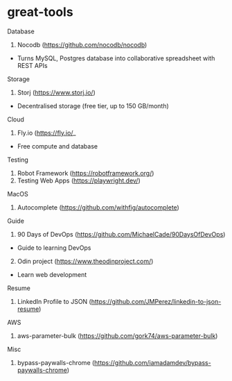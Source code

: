 # great-tools

Database

1) Nocodb (https://github.com/nocodb/nocodb)
- Turns MySQL, Postgres database into collaborative spreadsheet with REST APIs

Storage
1) Storj (https://www.storj.io/)
- Decentralised storage (free tier, up to 150 GB/month)

Cloud
1) Fly.io (https://fly.io/_
- Free compute and database

Testing
1) Robot Framework (https://robotframework.org/)
2) Testing Web Apps (https://playwright.dev/)

MacOS
1) Autocomplete (https://github.com/withfig/autocomplete)

Guide

1) 90 Days of DevOps (https://github.com/MichaelCade/90DaysOfDevOps)
- Guide to learning DevOps
2) Odin project (https://www.theodinproject.com/)
- Learn web development

Resume
1) LinkedIn Profile to JSON (https://github.com/JMPerez/linkedin-to-json-resume)

AWS
1) aws-parameter-bulk (https://github.com/gork74/aws-parameter-bulk)


Misc
1) bypass-paywalls-chrome (https://github.com/iamadamdev/bypass-paywalls-chrome)
